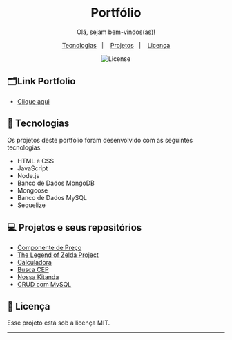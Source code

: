 <h1 align="center"> Portfólio  </h1>

<p align="center">
Olá, sejam bem-vindos(as)!
</p>
<p align="center"> 

</p>

<p align="center">
  <a href="#-tecnologias">Tecnologias</a>&nbsp;&nbsp;&nbsp;|&nbsp;&nbsp;&nbsp;
  <a href="#-projetos">Projetos</a>&nbsp;&nbsp;&nbsp;|&nbsp;&nbsp;&nbsp;
  <a href="#memo-licença">Licença</a>
</p>

<p align="center">
  <img alt="License" src="https://img.shields.io/static/v1?label=license&message=MIT&color=49AA26&labelColor=000000">
</p>

## 🗂️Link Portfolio
- <a href= "https://izabela-franca.github.io/portfolio/"> Clique aqui <a/>

## 🚀 Tecnologias

Os projetos deste portfólio foram desenvolvido com as seguintes tecnologias:

- HTML e CSS
- JavaScript 
- Node.js
- Banco de Dados MongoDB
- Mongoose
- Banco de Dados MySQL
- Sequelize


## 💻 Projetos e seus repositórios

-  <a href = "https://github.com/izabela-franca/grid-component"> Componente de Preço </a>
-  <a href = "https://github.com/izabela-franca/the-legend-of-zelda-project"> The Legend of Zelda Project </a>
-  <a href = "https://github.com/izabela-franca/calculator"> Calculadora </a>
- <a href="https://github.com/izabela-franca/busca-cep"> Busca CEP </a>
- <a href="https://github.com/izabela-franca/shopping-cart"> Nossa Kitanda </a>
- <a href="https://github.com/izabela-franca/CRUD-cartao-fidelidade"> CRUD com MySQL </a>


## :memo: Licença

Esse projeto está sob a licença MIT.

---
